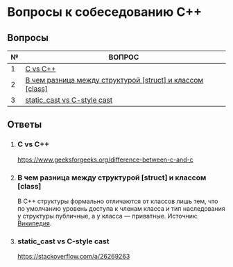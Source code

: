 # Вопросы к собеседованию C++

## Вопросы

| № | ВОПРОС |
| - | -------- |
| 1 | [С vs С++](https://github.com/albrt-dev/cpp-interview-questions#c-vs-c) |
| 2 | [В чем разница между структурой [struct] и классом [class]](https://github.com/albrt-dev/cpp-interview-questions#в-чем-разница-между-структурой-struct-и-классом-class) |
| 3 | [static_cast vs C-style cast](https://github.com/albrt-dev/cpp-interview-questions#static_cast-vs-c-style-cast) |

## Ответы
1. ### C vs C++
   https://www.geeksforgeeks.org/difference-between-c-and-c
2. ### В чем разница между структурой [struct] и классом [class]
   В C++ структуры формально отличаются от классов лишь тем, что по умолчанию уровень доступа к членам класса и тип наследования у структуры публичные, а у класса — приватные.
   Источник: [Википедия](https://ru.wikipedia.org/wiki/C%2B%2B#%D0%98%D0%BD%D0%BA%D0%B0%D0%BF%D1%81%D1%83%D0%BB%D1%8F%D1%86%D0%B8%D1%8F).
3. ### static_cast vs C-style cast
   https://stackoverflow.com/a/26269263
